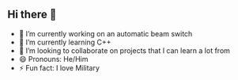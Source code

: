  ## Hi there 👋
 
- 🔭 I’m currently working on an automatic beam switch
- 🌱 I’m currently learning C++
- 👯 I’m looking to collaborate on projects that I can learn a lot from
- 😄 Pronouns: He/Him
- ⚡ Fun fact: I love Military
